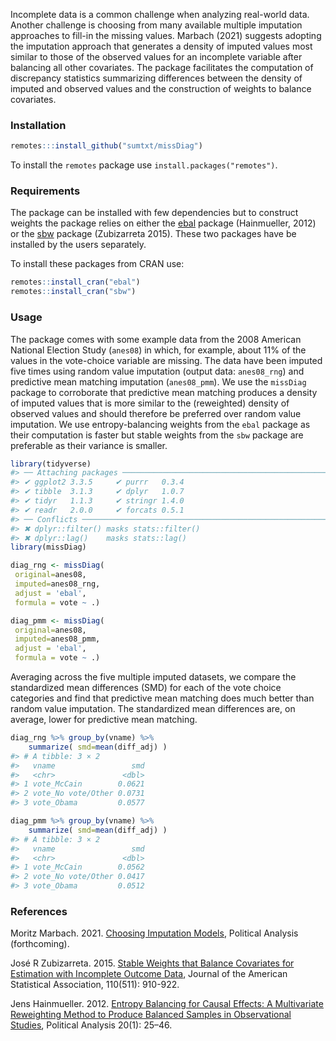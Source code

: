 
Incomplete data is a common challenge when analyzing real-world data.
Another challenge is choosing from many available multiple imputation
approaches to fill-in the missing values. Marbach (2021) suggests
adopting the imputation approach that generates a density of imputed
values most similar to those of the observed values for an incomplete
variable after balancing all other covariates. The package facilitates
the computation of discrepancy statistics summarizing differences
between the density of imputed and observed values and the construction
of weights to balance covariates.

### Installation

``` r
remotes:::install_github("sumtxt/missDiag")
```

To install the `remotes` package use `install.packages("remotes")`.

### Requirements

The package can be installed with few dependencies but to construct
weights the package relies on either the
[ebal](https://cran.r-project.org/web/packages/ebal/index.html) package
(Hainmueller, 2012) or the
[sbw](https://cran.r-project.org/web/packages/sbw/index.html) package
(Zubizarreta 2015). These two packages have be installed by the users
separately.

To install these packages from CRAN use:

``` r
remotes::install_cran("ebal")
remotes::install_cran("sbw")
```

### Usage

The package comes with some example data from the 2008 American National
Election Study (`anes08`) in which, for example, about 11% of the values
in the vote-choice variable are missing. The data have been imputed five
times using random value imputation (output data: `anes08_rng`) and
predictive mean matching imputation (`anes08_pmm`). We use the
`missDiag` package to corroborate that predictive mean matching produces
a density of imputed values that is more similar to the (reweighted)
density of observed values and should therefore be preferred over random
value imputation. We use entropy-balancing weights from the `ebal`
package as their computation is faster but stable weights from the `sbw`
package are preferable as their variance is smaller.

``` r
library(tidyverse)
#> ── Attaching packages ────────────────────────────────────────────────────────────────────────────────────────────────────────────────────────────────────────── tidyverse 1.3.1 ──
#> ✔ ggplot2 3.3.5     ✔ purrr   0.3.4
#> ✔ tibble  3.1.3     ✔ dplyr   1.0.7
#> ✔ tidyr   1.1.3     ✔ stringr 1.4.0
#> ✔ readr   2.0.0     ✔ forcats 0.5.1
#> ── Conflicts ───────────────────────────────────────────────────────────────────────────────────────────────────────────────────────────────────────────── tidyverse_conflicts() ──
#> ✖ dplyr::filter() masks stats::filter()
#> ✖ dplyr::lag()    masks stats::lag()
library(missDiag)

diag_rng <- missDiag( 
 original=anes08, 
 imputed=anes08_rng, 
 adjust = 'ebal',
 formula = vote ~ .)

diag_pmm <- missDiag( 
 original=anes08, 
 imputed=anes08_pmm, 
 adjust = 'ebal',
 formula = vote ~ .)
```

Averaging across the five multiple imputed datasets, we compare the
standardized mean differences (SMD) for each of the vote choice
categories and find that predictive mean matching does much better than
random value imputation. The standardized mean differences are, on
average, lower for predictive mean matching.

``` r
diag_rng %>% group_by(vname) %>% 
    summarize( smd=mean(diff_adj) )
#> # A tibble: 3 × 2
#>   vname                 smd
#>   <chr>               <dbl>
#> 1 vote_McCain        0.0621
#> 2 vote_No vote/Other 0.0731
#> 3 vote_Obama         0.0577

diag_pmm %>% group_by(vname) %>% 
    summarize( smd=mean(diff_adj) )
#> # A tibble: 3 × 2
#>   vname                 smd
#>   <chr>               <dbl>
#> 1 vote_McCain        0.0562
#> 2 vote_No vote/Other 0.0417
#> 3 vote_Obama         0.0512
```

### References

Moritz Marbach. 2021. [Choosing Imputation
Models](https://arxiv.org/abs/2107.05427), Political Analysis
(forthcoming).

José R Zubizarreta. 2015. [Stable Weights that Balance Covariates for
Estimation with Incomplete Outcome
Data](https://doi.org/10.1080/01621459.2015.1023805), Journal of the
American Statistical Association, 110(511): 910-922.

Jens Hainmueller. 2012. [Entropy Balancing for Causal Effects: A
Multivariate Reweighting Method to Produce Balanced Samples in
Observational Studies](https://doi.org/10.1093/pan/mpr025), Political
Analysis 20(1): 25–46.
